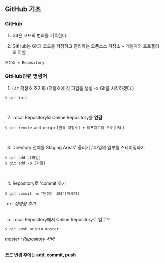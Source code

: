 ## GitHub 기초

### GitHub

1. Git은 코드의 변화를 기록한다.

2. GitHub는 Git과 코드를 저장하고 관리하는 오픈소스 저장소 + 개발자의 포트폴리오 역할

```저장소 = Repository```
</br>
### GitHub관련 명령어 

1. `Git` 저장소 초기화 (저장소에 깃 파일을 생성 -> Git을 시작하겠다.)
```
$ git init
```
</br>

2. Local Repository와 Online Repository를 **연결**
```
$ git remote add origin[원격 저장소] + 레포지토리 주소[URL]
```
</br>

3. Directory 전체를 Staging Area로 올리기 / 파일의 일부를 스테이징하기
```
$ git add .[파일]
$ git add -p [파일]
```
</br>

4. Repository로 'commit'하기
```
$ git commit -m "원하는 내용"[메세지]
```
*-m : 설명을 추가 </br></br>*

5. Local Repository에서 Online Repository로 업로드
```
$ git push origin master
```
*master : Repository 서버 </br></br>*

**코드 변경 후에는 add, commit, push**

